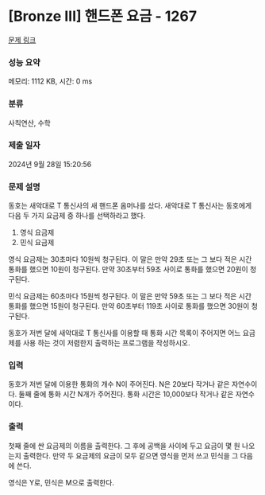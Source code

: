 # [Bronze III] 핸드폰 요금 - 1267 

[문제 링크](https://www.acmicpc.net/problem/1267) 

### 성능 요약

메모리: 1112 KB, 시간: 0 ms

### 분류

사칙연산, 수학

### 제출 일자

2024년 9월 28일 15:20:56

### 문제 설명

<p>동호는 새악대로 T 통신사의 새 핸드폰 옴머나를 샀다. 새악대로 T 통신사는 동호에게 다음 두 가지 요금제 중 하나를 선택하라고 했다.</p>

<ol>
	<li>영식 요금제</li>
	<li>민식 요금제</li>
</ol>

<p>영식 요금제는 30초마다 10원씩 청구된다. 이 말은 만약 29초 또는 그 보다 적은 시간 통화를 했으면 10원이 청구된다. 만약 30초부터 59초 사이로 통화를 했으면 20원이 청구된다.</p>

<p>민식 요금제는 60초마다 15원씩 청구된다. 이 말은 만약 59초 또는 그 보다 적은 시간 통화를 했으면 15원이 청구된다. 만약 60초부터 119초 사이로 통화를 했으면 30원이 청구된다.</p>

<p>동호가 저번 달에 새악대로 T 통신사를 이용할 때 통화 시간 목록이 주어지면 어느 요금제를 사용 하는 것이 저렴한지 출력하는 프로그램을 작성하시오.</p>

### 입력 

 <p>동호가 저번 달에 이용한 통화의 개수 N이 주어진다. N은 20보다 작거나 같은 자연수이다. 둘째 줄에 통화 시간 N개가 주어진다. 통화 시간은 10,000보다 작거나 같은 자연수이다.</p>

### 출력 

 <p>첫째 줄에 싼 요금제의 이름을 출력한다. 그 후에 공백을 사이에 두고 요금이 몇 원 나오는지 출력한다. 만약 두 요금제의 요금이 모두 같으면 영식을 먼저 쓰고 민식을 그 다음에 쓴다.</p>

<p>영식은 Y로, 민식은 M으로 출력한다.</p>

